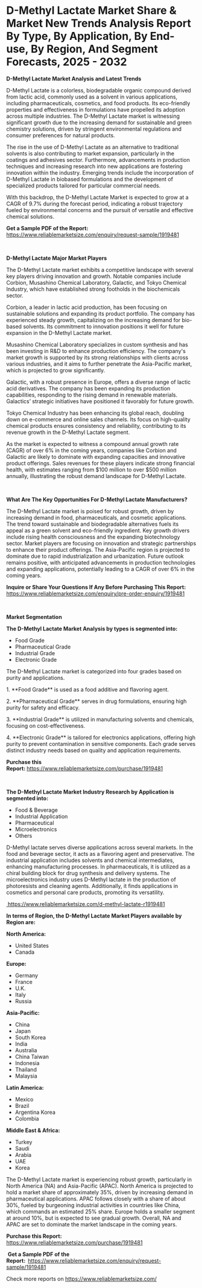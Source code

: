 <p><h1>D-Methyl Lactate Market Share & Market New Trends Analysis Report By Type, By Application, By End-use, By Region, And Segment Forecasts, 2025 - 2032</h1></p><p><strong>D-Methyl Lactate Market Analysis and Latest Trends</strong></p>
<p><p>D-Methyl Lactate is a colorless, biodegradable organic compound derived from lactic acid, commonly used as a solvent in various applications, including pharmaceuticals, cosmetics, and food products. Its eco-friendly properties and effectiveness in formulations have propelled its adoption across multiple industries. The D-Methyl Lactate market is witnessing significant growth due to the increasing demand for sustainable and green chemistry solutions, driven by stringent environmental regulations and consumer preferences for natural products. </p><p>The rise in the use of D-Methyl Lactate as an alternative to traditional solvents is also contributing to market expansion, particularly in the coatings and adhesives sector. Furthermore, advancements in production techniques and increasing research into new applications are fostering innovation within the industry. Emerging trends include the incorporation of D-Methyl Lactate in biobased formulations and the development of specialized products tailored for particular commercial needs. </p><p>With this backdrop, the D-Methyl Lactate Market is expected to grow at a CAGR of 9.7% during the forecast period, indicating a robust trajectory fueled by environmental concerns and the pursuit of versatile and effective chemical solutions.</p></p>
<p><strong>Get a Sample PDF of the Report:&nbsp;</strong> <a href="https://www.reliablemarketsize.com/enquiry/request-sample/1919481?utm_campaign=3555&utm_medium=2&utm_source=Github&utm_content=ia&utm_term=03042025&utm_id=d-methyl-lactate">https://www.reliablemarketsize.com/enquiry/request-sample/1919481</a></p>
<p>&nbsp;</p>
<p><strong>D-Methyl Lactate Major Market Players</strong></p>
<p><p>The D-Methyl Lactate market exhibits a competitive landscape with several key players driving innovation and growth. Notable companies include Corbion, Musashino Chemical Laboratory, Galactic, and Tokyo Chemical Industry, which have established strong footholds in the biochemicals sector.</p><p>Corbion, a leader in lactic acid production, has been focusing on sustainable solutions and expanding its product portfolio. The company has experienced steady growth, capitalizing on the increasing demand for bio-based solvents. Its commitment to innovation positions it well for future expansion in the D-Methyl Lactate market.</p><p>Musashino Chemical Laboratory specializes in custom synthesis and has been investing in R&D to enhance production efficiency. The company's market growth is supported by its strong relationships with clients across various industries, and it aims to further penetrate the Asia-Pacific market, which is projected to grow significantly.</p><p>Galactic, with a robust presence in Europe, offers a diverse range of lactic acid derivatives. The company has been expanding its production capabilities, responding to the rising demand in renewable materials. Galactics’ strategic initiatives have positioned it favorably for future growth.</p><p>Tokyo Chemical Industry has been enhancing its global reach, doubling down on e-commerce and online sales channels. Its focus on high-quality chemical products ensures consistency and reliability, contributing to its revenue growth in the D-Methyl Lactate segment.</p><p>As the market is expected to witness a compound annual growth rate (CAGR) of over 6% in the coming years, companies like Corbion and Galactic are likely to dominate with expanding capacities and innovative product offerings. Sales revenues for these players indicate strong financial health, with estimates ranging from $100 million to over $500 million annually, illustrating the robust demand landscape for D-Methyl Lactate.</p></p>
<p>&nbsp;</p>
<p><strong>What Are The Key Opportunities For D-Methyl Lactate Manufacturers?</strong></p>
<p><p>The D-Methyl Lactate market is poised for robust growth, driven by increasing demand in food, pharmaceuticals, and cosmetic applications. The trend toward sustainable and biodegradable alternatives fuels its appeal as a green solvent and eco-friendly ingredient. Key growth drivers include rising health consciousness and the expanding biotechnology sector. Market players are focusing on innovation and strategic partnerships to enhance their product offerings. The Asia-Pacific region is projected to dominate due to rapid industrialization and urbanization. Future outlook remains positive, with anticipated advancements in production technologies and expanding applications, potentially leading to a CAGR of over 6% in the coming years.</p></p>
<p><strong>Inquire or Share Your Questions If Any Before Purchasing This Report:</strong> <a href="https://www.reliablemarketsize.com/enquiry/pre-order-enquiry/1919481?utm_campaign=3555&utm_medium=2&utm_source=Github&utm_content=ia&utm_term=03042025&utm_id=d-methyl-lactate">https://www.reliablemarketsize.com/enquiry/pre-order-enquiry/1919481</a></p>
<p>&nbsp;</p>
<p><strong>Market Segmentation</strong></p>
<p><strong>The D-Methyl Lactate Market Analysis by types is segmented into:</strong></p>
<p><ul><li>Food Grade</li><li>Pharmaceutical Grade</li><li>Industrial Grade</li><li>Electronic Grade</li></ul></p>
<p><p>The D-Methyl Lactate market is categorized into four grades based on purity and applications. </p><p>1. **Food Grade** is used as a food additive and flavoring agent. </p><p>2. **Pharmaceutical Grade** serves in drug formulations, ensuring high purity for safety and efficacy. </p><p>3. **Industrial Grade** is utilized in manufacturing solvents and chemicals, focusing on cost-effectiveness. </p><p>4. **Electronic Grade** is tailored for electronics applications, offering high purity to prevent contamination in sensitive components. Each grade serves distinct industry needs based on quality and application requirements.</p></p>
<p><strong>Purchase this Report:&nbsp;</strong><a href="https://www.reliablemarketsize.com/purchase/1919481?utm_campaign=3555&utm_medium=2&utm_source=Github&utm_content=ia&utm_term=03042025&utm_id=d-methyl-lactate">https://www.reliablemarketsize.com/purchase/1919481</a></p>
<p>&nbsp;</p>
<p><strong>The D-Methyl Lactate Market Industry Research by Application is segmented into:</strong></p>
<p><ul><li>Food & Beverage</li><li>Industrial Application</li><li>Pharmaceutical</li><li>Microelectronics</li><li>Others</li></ul></p>
<p><p>D-Methyl lactate serves diverse applications across several markets. In the food and beverage sector, it acts as a flavoring agent and preservative. The industrial application includes solvents and chemical intermediates, enhancing manufacturing processes. In pharmaceuticals, it is utilized as a chiral building block for drug synthesis and delivery systems. The microelectronics industry uses D-Methyl lactate in the production of photoresists and cleaning agents. Additionally, it finds applications in cosmetics and personal care products, promoting its versatility.</p></p>
<p><a href="https://www.reliablemarketsize.com/d-methyl-lactate-r1919481?utm_campaign=3555&utm_medium=2&utm_source=Github&utm_content=ia&utm_term=03042025&utm_id=d-methyl-lactate">&nbsp;https://www.reliablemarketsize.com/d-methyl-lactate-r1919481</a></p>
<p><strong>In terms of Region, the D-Methyl Lactate Market Players available by Region are:</strong></p>
<p>
    <p> <strong> North America: </strong>
        <ul>
            <li>United States</li>
            <li>Canada</li>
        </ul>
        </p> 
    <p> <strong> Europe: </strong>
        <ul>
            <li>Germany</li>
            <li>France</li>
            <li>U.K.</li>
            <li>Italy</li>
            <li>Russia</li>
        </ul>
        </p> 
    <p> <strong> Asia-Pacific: </strong>
        <ul>
            <li>China</li>
            <li>Japan</li>
            <li>South Korea</li>
            <li>India</li>
            <li>Australia</li>
            <li>China Taiwan</li>
            <li>Indonesia</li>
            <li>Thailand</li>
            <li>Malaysia</li>
        </ul>
        </p> 
    <p> <strong> Latin America: </strong>
        <ul>
            <li>Mexico</li>
            <li>Brazil</li>
            <li>Argentina Korea</li>
            <li>Colombia</li>
        </ul>
        </p> 
    <p> <strong> Middle East & Africa: </strong>
        <ul>
            <li>Turkey</li>
            <li>Saudi</li>
            <li>Arabia</li>
            <li>UAE</li>
            <li>Korea</li>
        </ul>
    </p>
    </p>
<p><p>The D-Methyl Lactate market is experiencing robust growth, particularly in North America (NA) and Asia-Pacific (APAC). North America is projected to hold a market share of approximately 35%, driven by increasing demand in pharmaceutical applications. APAC follows closely with a share of about 30%, fueled by burgeoning industrial activities in countries like China, which commands an estimated 25% share. Europe holds a smaller segment at around 10%, but is expected to see gradual growth. Overall, NA and APAC are set to dominate the market landscape in the coming years.</p></p>
<p><strong>Purchase this Report: </strong><a href="https://www.reliablemarketsize.com/purchase/1919481?utm_campaign=3555&utm_medium=2&utm_source=Github&utm_content=ia&utm_term=03042025&utm_id=d-methyl-lactate">https://www.reliablemarketsize.com/purchase/1919481</a></p>
<p>&nbsp;<strong>Get a Sample PDF of the Report:&nbsp;&nbsp;</strong><a href="https://www.reliablemarketsize.com/enquiry/request-sample/1919481?utm_campaign=3555&utm_medium=2&utm_source=Github&utm_content=ia&utm_term=03042025&utm_id=d-methyl-lactate">https://www.reliablemarketsize.com/enquiry/request-sample/1919481</a></p>
<p><strong></strong></p>
<p>Check more reports on <a href="https://www.reliablemarketsize.com/?utm_campaign=3555&utm_medium=2&utm_source=Github&utm_content=ia&utm_term=03042025&utm_id=d-methyl-lactate">https://www.reliablemarketsize.com/</a></p>